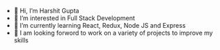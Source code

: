 - 👋 Hi, I’m Harshit Gupta
- 👀 I’m interested in Full Stack Development
- 🌱 I’m currently learning React, Redux, Node JS and Express
- 💞️ I am looking forword to work on a variety of projects to improve my skills 

<!---
hgupta12/hgupta12 is a ✨ special ✨ repository because its `README.md` (this file) appears on your GitHub profile.
You can click the Preview link to take a look at your changes.
--->
